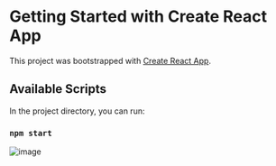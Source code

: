 # Getting Started with Create React App

This project was bootstrapped with [Create React App](https://github.com/facebook/create-react-app).

## Available Scripts

In the project directory, you can run:

### `npm start`


![image](https://user-images.githubusercontent.com/83083211/226965645-a546eba3-5abd-4a71-ae4a-10d8f8988e4f.png)


